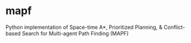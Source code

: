 # mapf
Python implementation of Space-time A*, Prioritized Planning, &amp; Conflict-based Search for Multi-agent Path Finding (MAPF)
